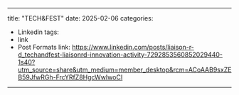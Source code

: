 
---
title: "TECH&FEST"
date: 2025-02-06
categories:
  - Linkedin
tags:
  - link
  - Post Formats
link: https://www.linkedin.com/posts/liaison-r-d_techandfest-liaisonrd-innovation-activity-7292853560852029440-1s40?utm_source=share&utm_medium=member_desktop&rcm=ACoAAB9sxZEB59JfwRGh-FrcYRfZ8HgcWwIwoCI
---


